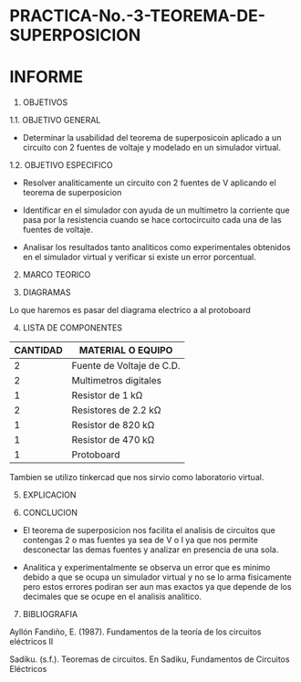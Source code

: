 # PRACTICA-No.-3-TEOREMA-DE-SUPERPOSICION

# INFORME

1. OBJETIVOS 

1.1. OBJETIVO GENERAL

- Determinar la usabilidad del teorema de superposicoin aplicado a un circuito con 2 fuentes de voltaje  y modelado en un simulador virtual.

 1.2. OBJETIVO ESPECIFICO
   

- Resolver analiticamente un circuito con 2 fuentes de V aplicando el teorema de superposicion 

- Identificar en el simulador con ayuda de un multimetro la corriente que pasa por la resistencia cuando se hace cortocircuito cada una de las fuentes de voltaje.

- Analisar los resultados tanto analiticos como experimentales  obtenidos en el simulador virtual y  verificar si existe un error porcentual.


2. MARCO TEORICO


3. DIAGRAMAS


Lo que haremos es pasar del diagrama electrico a al protoboard 

4. LISTA DE COMPONENTES

| CANTIDAD|MATERIAL O EQUIPO|
| ----- | ---- |
| 2|Fuente de Voltaje de C.D.|
|2|Multimetros digitales|
|1|Resistor de 1 kΩ|
|2|Resistores de 2.2 kΩ|
|1|Resistor de 820 kΩ|
|1|Resistor de 470 kΩ|
|1|Protoboard|

Tambien se utilizo tinkercad que nos sirvio como laboratorio virtual.

5. EXPLICACION 



6. CONCLUCION 

- El teorema de superposicion nos facilita  el analisis de circuitos que contengas 2 o mas fuentes  ya sea de V o I ya que nos permite desconectar las demas fuentes y analizar en presencia de una sola.

- Analitica y experimentalmente se observa un error que es minimo debido a que se ocupa un simulador virtual y no se lo arma fisicamente pero estos errores podiran ser aun mas exactos ya que depende de los decimales que se ocupe en el analisis analitico.

7. BIBLIOGRAFIA

Ayllón Fandiño, E. (1987). Fundamentos de la teoría de los circuitos eléctricos II

Sadiku. (s.f.). Teoremas de circuitos. En Sadiku, Fundamentos de Circuitos Eléctricos
